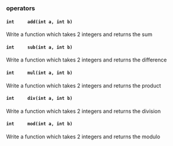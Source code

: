### operators

#### `int     add(int a, int b)`
Write a function which takes 2 integers and returns the sum

#### `int     sub(int a, int b)`
Write a function which takes 2 integers and returns the difference

#### `int     mul(int a, int b)`
Write a function which takes 2 integers and returns the product

#### `int     div(int a, int b)`
Write a function which takes 2 integers and returns the division

#### `int     mod(int a, int b)`
Write a function which takes 2 integers and returns the modulo
